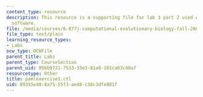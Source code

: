 ```yaml
---
content_type: resource
description: This resource is a supporting file for lab 3 part 2 used with the PAML
  software.
file: /media/courses/6-877j-computational-evolutionary-biology-fall-2005/89355e488a7555f3ae48c38c3dfe981f_pamlexercise1.ctl
file_type: text/plain
learning_resource_types:
- Labs
ocw_type: OCWFile
parent_title: Labs
parent_type: CourseSection
parent_uid: 05bb9721-7533-33e3-81a0-181ca03c40a7
resourcetype: Other
title: pamlexercise1.ctl
uid: 89355e48-8a75-55f3-ae48-c38c3dfe981f
---
```

